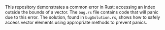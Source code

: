 This repository demonstrates a common error in Rust: accessing an index outside the bounds of a vector.  The `bug.rs` file contains code that will panic due to this error.  The solution, found in `bugSolution.rs`, shows how to safely access vector elements using appropriate methods to prevent panics.
